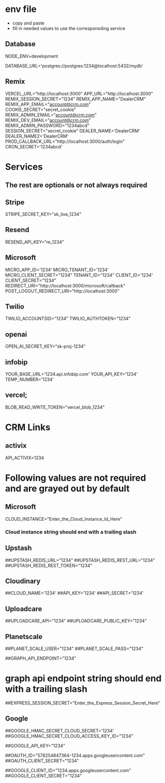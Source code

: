# env file

- copy and paste
- fill in needed values to use the corresponsding service

## Database

NODE_ENV=development

DATABASE_URL='postgres://postgres:1234@localhost:5432/mydb'

## Remix

VERCEL_URL="http://localhost:3000"
APP_URL="http://localhost:3000"
REMIX_SESSION_SECRET="1234"
REMIX_APP_NAME="DealerCRM"
REMIX_APP_EMAIL="account@crm.com"
COOKIE_SECRET="secret_cookie"
REMIX_ADMIN_EMAIL="account@crm.com"
REMIX_DEV_EMAIL="account@crm.com"
REMIX_ADMIN_PASSWORD="1234abcd"
SESSION_SECRET="secret_cookie"
DEALER_NAME='DealerCRM'
DEALER_NAME2='DealerCRM'
PROD_CALLBACK_URL="http://localhost:3000/auth/login"
CRON_SECRET='1234abcd'

# Services

## The rest are optionals or not always required

## Stripe

STRIPE_SECRET_KEY="sk_live_1234"

## Resend

RESEND_API_KEY="re_1234"

## Microsoft

MICRO_APP_ID='1234'
MICRO_TENANT_ID='1234'
MICRO_CLIENT_SECRET="1234"
TENANT_ID="1234"
CLIENT_ID='1234'
CLIENT_SECRET="1234"
REDIRECT_URI="http://localhost:3000/microsoft/callback"
POST_LOGOUT_REDIRECT_URI="http://localhost:3000"

## Twilio

TWILIO_ACCOUNTSID="1234"
TWILIO_AUTHTOKEN="1234"

## openai

OPEN_AI_SECRET_KEY="sk-proj-1234"

## infobip

YOUR_BASE_URL='1234.api.infobip.com'
YOUR_API_KEY='1234'
TEMP_NUMBER='1234'

## vercel;

BLOB_READ_WRITE_TOKEN="vercel_blob_1234"

# CRM Links

## activix

API_ACTIVIX=1234

# Following values are not required and are grayed out by default

## Microsoft

CLOUD_INSTANCE="Enter_the_Cloud_Instance_Id_Here"

### Cloud instance string should end with a trailing slash

## Upstash

##UPSTASH_REDIS_URL="1234"
##UPSTASH_REDIS_REST_URL="1234"
##UPSTASH_REDIS_REST_TOKEN="1234"

## Cloudinary

##CLOUD_NAME='1234'
##API_KEY='1234'
##API_SECRET='1234'

## Uploadcare

##UPLOADCARE_API="1234"
##UPLOADCARE_PUBLIC_KEY="1234"

## Planetscale

##PLANET_SCALE_USER="1234"
##PLANET_SCALE_PASS="1234"

##GRAPH_API_ENDPOINT="1234"

# graph api endpoint string should end with a trailing slash

##EXPRESS_SESSION_SECRET="Enter_the_Express_Session_Secret_Here"

## Google

##GOOGLE_HMAC_SECRET_CLOUD_SECRET='1234'
##GOOGLE_HMAC_SECRET_CLOUD_ACCESS_KEY_ID="1234"

##GOOGLE_API_KEY="1234"

##OAUTH_ID="578254847364-1234.apps.googleusercontent.com"
##OAUTH_CLIENT_SECRET="1234"

##GOOGLE_CLIENT_ID="1234.apps.googleusercontent.com"
##GOOGLE_CLIENT_SECRET="1234"

